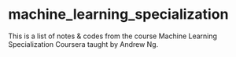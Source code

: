 # machine_learning_specialization

This is a list of notes & codes from the course Machine Learning Specialization Coursera taught by Andrew Ng.
